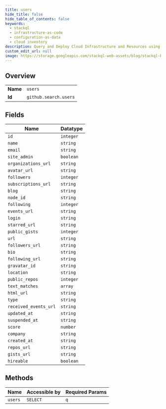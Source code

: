 ```yaml
---
title: users
hide_title: false
hide_table_of_contents: false
keywords:
  - stackql
  - infrastructure-as-code
  - configuration-as-data
  - cloud inventory
description: Query and Deploy Cloud Infrastructure and Resources using SQL
custom_edit_url: null
image: https://storage.googleapis.com/stackql-web-assets/blog/stackql-blog-post-featured-image.png
---
```

  
    

## Overview
<table><tbody>
<tr><td><b>Name</b></td><td><code>users</code></td></tr>
<tr><td><b>Id</b></td><td><code>github.search.users</code></td></tr>
</tbody></table>

## Fields
| Name | Datatype |
| ---- | -------- |
| `id` | `integer` |
| `name` | `string` |
| `email` | `string` |
| `site_admin` | `boolean` |
| `organizations_url` | `string` |
| `avatar_url` | `string` |
| `followers` | `integer` |
| `subscriptions_url` | `string` |
| `blog` | `string` |
| `node_id` | `string` |
| `following` | `integer` |
| `events_url` | `string` |
| `login` | `string` |
| `starred_url` | `string` |
| `public_gists` | `integer` |
| `url` | `string` |
| `followers_url` | `string` |
| `bio` | `string` |
| `following_url` | `string` |
| `gravatar_id` | `string` |
| `location` | `string` |
| `public_repos` | `integer` |
| `text_matches` | `array` |
| `html_url` | `string` |
| `type` | `string` |
| `received_events_url` | `string` |
| `updated_at` | `string` |
| `suspended_at` | `string` |
| `score` | `number` |
| `company` | `string` |
| `created_at` | `string` |
| `repos_url` | `string` |
| `gists_url` | `string` |
| `hireable` | `boolean` |
## Methods
| Name | Accessible by | Required Params |
| ---- | ------------- | --------------- |
| `users` | `SELECT` | `q` |
